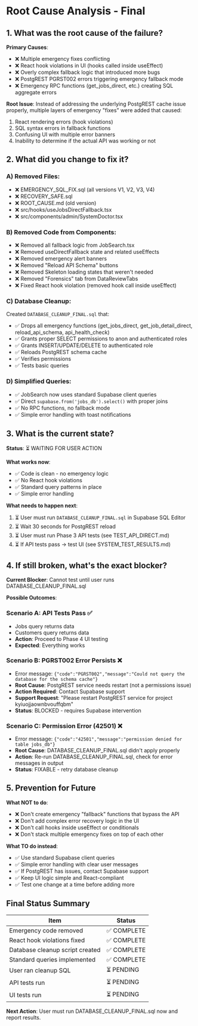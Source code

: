 # Root Cause Analysis - Final

## 1. What was the root cause of the failure?

**Primary Causes**:
- ❌ Multiple emergency fixes conflicting
- ❌ React hook violations in UI (hooks called inside useEffect)
- ❌ Overly complex fallback logic that introduced more bugs
- ❌ PostgREST PGRST002 errors triggering emergency fallback mode
- ❌ Emergency RPC functions (get_jobs_direct, etc.) creating SQL aggregate errors

**Root Issue**: 
Instead of addressing the underlying PostgREST cache issue properly, multiple layers of emergency "fixes" were added that caused:
1. React rendering errors (hook violations)
2. SQL syntax errors in fallback functions
3. Confusing UI with multiple error banners
4. Inability to determine if the actual API was working or not

## 2. What did you change to fix it?

### A) Removed Files:
- ❌ EMERGENCY_SQL_FIX.sql (all versions V1, V2, V3, V4)
- ❌ RECOVERY_SAFE.sql
- ❌ ROOT_CAUSE.md (old version)
- ❌ src/hooks/useJobsDirectFallback.tsx
- ❌ src/components/admin/SystemDoctor.tsx

### B) Removed Code from Components:
- ❌ Removed all fallback logic from JobSearch.tsx
- ❌ Removed useDirectFallback state and related useEffects
- ❌ Removed emergency alert banners
- ❌ Removed "Reload API Schema" buttons
- ❌ Removed Skeleton loading states that weren't needed
- ❌ Removed "Forensics" tab from DataReviewTabs
- ❌ Fixed React hook violation (removed hook call inside useEffect)

### C) Database Cleanup:
Created `DATABASE_CLEANUP_FINAL.sql` that:
- ✅ Drops all emergency functions (get_jobs_direct, get_job_detail_direct, reload_api_schema, api_health_check)
- ✅ Grants proper SELECT permissions to anon and authenticated roles
- ✅ Grants INSERT/UPDATE/DELETE to authenticated role
- ✅ Reloads PostgREST schema cache
- ✅ Verifies permissions
- ✅ Tests basic queries

### D) Simplified Queries:
- ✅ JobSearch now uses standard Supabase client queries
- ✅ Direct `supabase.from('jobs_db').select()` with proper joins
- ✅ No RPC functions, no fallback mode
- ✅ Simple error handling with toast notifications

## 3. What is the current state?

**Status**: ⏳ WAITING FOR USER ACTION

**What works now**:
- ✅ Code is clean - no emergency logic
- ✅ No React hook violations
- ✅ Standard query patterns in place
- ✅ Simple error handling

**What needs to happen next**:
1. ⏳ User must run `DATABASE_CLEANUP_FINAL.sql` in Supabase SQL Editor
2. ⏳ Wait 30 seconds for PostgREST reload
3. ⏳ User must run Phase 3 API tests (see TEST_API_DIRECT.md)
4. ⏳ If API tests pass → test UI (see SYSTEM_TEST_RESULTS.md)

## 4. If still broken, what's the exact blocker?

**Current Blocker**: Cannot test until user runs DATABASE_CLEANUP_FINAL.sql

**Possible Outcomes**:

### Scenario A: API Tests Pass ✅
- Jobs query returns data
- Customers query returns data
- **Action**: Proceed to Phase 4 UI testing
- **Expected**: Everything works

### Scenario B: PGRST002 Error Persists ❌
- Error message: `{"code":"PGRST002","message":"Could not query the database for the schema cache"}`
- **Root Cause**: PostgREST service needs restart (not a permissions issue)
- **Action Required**: Contact Supabase support
- **Support Request**: "Please restart PostgREST service for project kyiuojjaownbvouffqbm"
- **Status**: BLOCKED - requires Supabase intervention

### Scenario C: Permission Error (42501) ❌
- Error message: `{"code":"42501","message":"permission denied for table jobs_db"}`
- **Root Cause**: DATABASE_CLEANUP_FINAL.sql didn't apply properly
- **Action**: Re-run DATABASE_CLEANUP_FINAL.sql, check for error messages in output
- **Status**: FIXABLE - retry database cleanup

## 5. Prevention for Future

**What NOT to do**:
- ❌ Don't create emergency "fallback" functions that bypass the API
- ❌ Don't add complex error recovery logic in the UI
- ❌ Don't call hooks inside useEffect or conditionals
- ❌ Don't stack multiple emergency fixes on top of each other

**What TO do instead**:
- ✅ Use standard Supabase client queries
- ✅ Simple error handling with clear user messages
- ✅ If PostgREST has issues, contact Supabase support
- ✅ Keep UI logic simple and React-compliant
- ✅ Test one change at a time before adding more

## Final Status Summary

| Item | Status |
|------|--------|
| Emergency code removed | ✅ COMPLETE |
| React hook violations fixed | ✅ COMPLETE |
| Database cleanup script created | ✅ COMPLETE |
| Standard queries implemented | ✅ COMPLETE |
| User ran cleanup SQL | ⏳ PENDING |
| API tests run | ⏳ PENDING |
| UI tests run | ⏳ PENDING |

**Next Action**: User must run DATABASE_CLEANUP_FINAL.sql now and report results.
